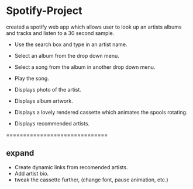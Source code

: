 # Spotify-Project

created a spotify web app which allows user to look up an artists albums and tracks and listen to a 30 second sample.



* Use the search box and type in an artist name.
* Select an album from the drop down menu.
* Select a song from the album in another drop down menu.
* Play the song.

* Displays photo of the artist.
* Displays album artwork.
* Displays a lovely rendered cassette which animates the spools rotating.
* Displays recommended artists.

==============================

expand
------

* Create dynamic links from recomended artists.
* Add artist bio.
* tweak the cassette further, (change font, pause animation, etc.)
